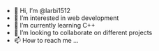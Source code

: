 - 👋 Hi, I’m @larbi1512
- 👀 I’m interested in web development 
- 🌱 I’m currently learning C++
- 💞️ I’m looking to collaborate on different projects
- 📫 How to reach me ...

<!---
larbi1512/larbi1512 is a ✨ special ✨ repository because its `README.md` (this file) appears on your GitHub profile.
You can click the Preview link to take a look at your changes.
--->

